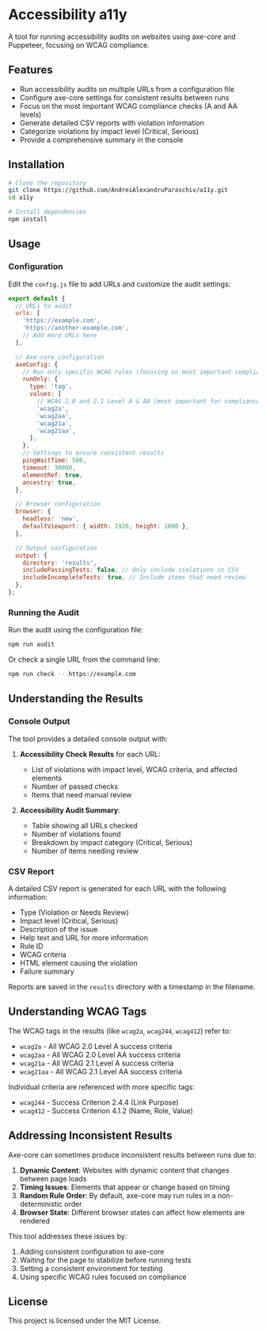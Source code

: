 # Accessibility a11y

A tool for running accessibility audits on websites using axe-core and Puppeteer, focusing on WCAG compliance.

## Features

- Run accessibility audits on multiple URLs from a configuration file
- Configure axe-core settings for consistent results between runs
- Focus on the most important WCAG compliance checks (A and AA levels)
- Generate detailed CSV reports with violation information
- Categorize violations by impact level (Critical, Serious)
- Provide a comprehensive summary in the console

## Installation

```bash
# Clone the repository
git clone https://github.com/AndreiAlexandruParaschiv/a11y.git
cd a11y

# Install dependencies
npm install
```

## Usage

### Configuration

Edit the `config.js` file to add URLs and customize the audit settings:

```javascript
export default {
  // URLs to audit
  urls: [
    'https://example.com',
    'https://another-example.com',
    // Add more URLs here
  ],

  // Axe-core configuration
  axeConfig: {
    // Run only specific WCAG rules (focusing on most important compliance checks)
    runOnly: {
      type: 'tag',
      values: [
        // WCAG 2.0 and 2.1 Level A & AA (most important for compliance)
        'wcag2a',
        'wcag2aa',
        'wcag21a',
        'wcag21aa',
      ],
    },
    // Settings to ensure consistent results
    pingWaitTime: 500,
    timeout: 30000,
    elementRef: true,
    ancestry: true,
  },

  // Browser configuration
  browser: {
    headless: 'new',
    defaultViewport: { width: 1920, height: 1080 },
  },

  // Output configuration
  output: {
    directory: 'results',
    includePassingTests: false, // Only include violations in CSV
    includeIncompleteTests: true, // Include items that need review
  },
};
```

### Running the Audit

Run the audit using the configuration file:

```bash
npm run audit
```

Or check a single URL from the command line:

```bash
npm run check -- https://example.com
```

## Understanding the Results

### Console Output

The tool provides a detailed console output with:

1. **Accessibility Check Results** for each URL:

   - List of violations with impact level, WCAG criteria, and affected elements
   - Number of passed checks
   - Items that need manual review

2. **Accessibility Audit Summary**:
   - Table showing all URLs checked
   - Number of violations found
   - Breakdown by impact category (Critical, Serious)
   - Number of items needing review

### CSV Report

A detailed CSV report is generated for each URL with the following information:

- Type (Violation or Needs Review)
- Impact level (Critical, Serious)
- Description of the issue
- Help text and URL for more information
- Rule ID
- WCAG criteria
- HTML element causing the violation
- Failure summary

Reports are saved in the `results` directory with a timestamp in the filename.

## Understanding WCAG Tags

The WCAG tags in the results (like `wcag2a`, `wcag244`, `wcag412`) refer to:

- `wcag2a` - All WCAG 2.0 Level A success criteria
- `wcag2aa` - All WCAG 2.0 Level AA success criteria
- `wcag21a` - All WCAG 2.1 Level A success criteria
- `wcag21aa` - All WCAG 2.1 Level AA success criteria

Individual criteria are referenced with more specific tags:

- `wcag244` - Success Criterion 2.4.4 (Link Purpose)
- `wcag412` - Success Criterion 4.1.2 (Name, Role, Value)

## Addressing Inconsistent Results

Axe-core can sometimes produce inconsistent results between runs due to:

1. **Dynamic Content**: Websites with dynamic content that changes between page loads
2. **Timing Issues**: Elements that appear or change based on timing
3. **Random Rule Order**: By default, axe-core may run rules in a non-deterministic order
4. **Browser State**: Different browser states can affect how elements are rendered

This tool addresses these issues by:

1. Adding consistent configuration to axe-core
2. Waiting for the page to stabilize before running tests
3. Setting a consistent environment for testing
4. Using specific WCAG rules focused on compliance

## License

This project is licensed under the MIT License.
